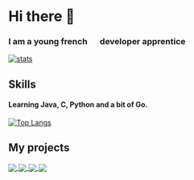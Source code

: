 # Hi there 👋
### I am a young french <img src="https://media0.giphy.com/media/x8r9ko36SAFSoMnFN1/giphy.gif?cid=790b7611659a542c656387ad297081e84810a66d8a897c0a&rid=giphy.gif&ct=g" width="17" height="12"> developer apprentice<br />

[![stats](https://github-readme-stats-nine-tau-54.vercel.app/api?username=TheoM-e&show_icons=true&count_private=true&include_all_commits=true&theme=nord&hide=contribs&border_radius=25&show_owner=true)](https://github.com/TheoM-e/)<br />

## Skills
#### Learning Java, C, Python and a bit of Go.

[![Top Langs](https://github-readme-stats.vercel.app/api/top-langs/?username=TheoM-e&layout=compact&theme=nord)](https://github.com/TheoM-e/)

## My projects

<a href="https://github.com/TheoM-e/SuperCalc">
  <img align="center" src="https://github-readme-stats.vercel.app/api/pin/?username=TheoM-e&repo=SuperCalc&show_owner=true&theme=nord" />
</a>
<a href="https://github.com/TheoM-e/Piscine42">
  <img align="center" src="https://github-readme-stats.vercel.app/api/pin/?username=TheoM-e&repo=Piscine42&show_owner=true&theme=nord" />
</a>
<a href="https://github.com/TheoM-e/All-42-subject">
  <img align="center" src="https://github-readme-stats.vercel.app/api/pin/?username=TheoM-e&repo=All-42-subject&show_owner=true&theme=nord">
</a>
<a href="https://github.com/TheoM-e/BingoMC">
  <img align="center" src="https://github-readme-stats.vercel.app/api/pin/?username=TheoM-e&repo=BingoMC&show_owner=true&theme=nord">
</a>
